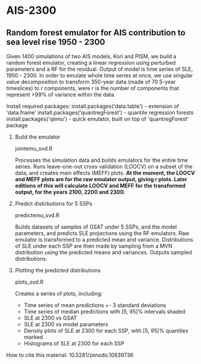 # AIS-2300
## **Random forest emulator for AIS contribution to sea level rise 1950 - 2300**

Given 1400 simulations of two AIS models, Kori and PISM, we build a random forest emulator, creating a linear regression using perturbed parameters and a RF for the residual.
Output of model is time series of SLE, 1950 - 2300. In order to emulate whole time series at once, we use singular value decomposition to transform 350-year data (made of 70 5-year timeslices) to *r* components, were *r* is the number of components that represent >99% of variance within the data.


Install required packages:
install.packages('data.table') - extension of 'data.frame'
install.packages('quantregForest') - quantile regression forests
install.packages('qemu') - quick emulator, built on top of 'quantregForest' package

1. Build the emulator
   
   jointemu_svd.R
   
   Processes the simulation data and builds emulators for the entire time series. Runs leave-one-out cross validation (LOOCV) on a subset of the data, and creates main effects (MEFF) plots. **At the moment, the LOOCV and MEFF plots are for the raw emulator output, giving *r* plots. Later editions of this will calculate LOOCV and MEFF for the transformed output, for the years 2100, 2200 and 2300.**

2. Predict distirbutions for 5 SSPs
    
   predictemu_svd.R
   
   Builds datasets of samples of GSAT under 5 SSPs, and the model parameters, and predicts SLE projections using the RF emulators. Raw emulator is transformed to a predicted mean and variance. Distributions of SLE under each SSP are then made by sampling from a MVN distribution using the predicted means and variances. Outputs sampled distributions.

3. Plotting the predicted distributions
   
   plots_svd.R
   
   Creates a series of plots, including:
   + Time series of mean predictions +- 3 standard deviations
   + Time series of median predictions with [5, 95]% intervals shaded
   + SLE at 2300 vs GSAT
   + SLE at 2300 vs model parameters
   + Density plots of SLE at 2300 for each SSP, with [5, 95]% quantiles marked
   + Histograms of SLE at 2300 for each SSP

How to cite this material:
10.5281/zenodo.10639736

